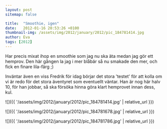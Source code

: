 ```yaml
---
layout: post
sitemap: false

title:  "Smoothie, igen"
date:   2012-01-16 20:53:26 +0100
thumbnail-img: /assets/img/2012/january/2012/pic_184781414.jpg
author: Eva
tags: [2012]
---
```


Har precis mixat ihop en smoothie som jag nu ska äta medan jag gör ett hemprov. Den här gången la jag i mer blåbär så nu smakade den mer, och fick en finare lila-färg ;) 

Inväntar även en viss Fredrik för idag börjar det stora 'testet' för att kolla om vi är redo för det stora äventyret som eventuellt väntar. Han är nog här halv 10, för han jobbar,  så ska försöka hinna göra klart hemprovet innan dess, kul.

![]({{ '/assets/img/2012/january/2012/pic_184781414.jpg'  | relative_url }})

![]({{ '/assets/img/2012/january/2012/pic_184781678.jpg'  | relative_url }})

![]({{ '/assets/img/2012/january/2012/pic_184781786.jpg'  | relative_url }})

